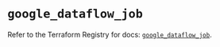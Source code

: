# `google_dataflow_job`

Refer to the Terraform Registry for docs: [`google_dataflow_job`](https://registry.terraform.io/providers/hashicorp/google-beta/6.49.3/docs/resources/google_dataflow_job).
